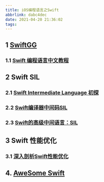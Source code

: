 ```yaml
---
title: iOS编程语言之Swift
abbrlink: dabc4dec
date: 2021-04-20 21:36:02
tags:
---
```


## 1 [SwiftGG](https://swiftgg.gitbook.io/swift/)

### 1.1 [Swift 编程语言中文教程](https://swift.bootcss.com/)

## 2 Swift SIL

### 2.1 [Swift Intermediate Language 初探](https://zhuanlan.zhihu.com/p/101898915)

### 2.2 [Swift编译器中间码SIL](https://woshiccm.github.io/posts/Swift%E7%BC%96%E8%AF%91%E5%99%A8%E4%B8%AD%E9%97%B4%E7%A0%81SIL/)

### 2.3 [Swift的高级中间语言：SIL](https://www.jianshu.com/p/c2880460c6cd)

## 3 Swift 性能优化

### 3.1 [深入剖析Swift性能优化](https://mp.weixin.qq.com/s/U95QmOOjeXkk-yC23cuZCQ)

## 4. [AweSome Swift](https://github.com/matteocrippa/awesome-swift?utm_source=gold_browser_extension)
